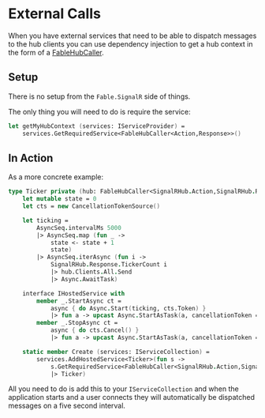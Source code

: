 # External Calls

When you have external services that need to be able to 
dispatch messages to the hub clients you can use dependency 
injection to get a hub context in the form of a [FableHubCaller](api#fablehubcaller).

## Setup

There is no setup from the `Fable.SignalR` side of things.

The only thing you will need to do is require the service:

```fsharp
let getMyHubContext (services: IServiceProvider) =
    services.GetRequiredService<FableHubCaller<Action,Response>>()
```

## In Action

As a more concrete example:

```fsharp
type Ticker private (hub: FableHubCaller<SignalRHub.Action,SignalRHub.Response>) =
    let mutable state = 0
    let cts = new CancellationTokenSource()

    let ticking =
        AsyncSeq.intervalMs 5000
        |> AsyncSeq.map (fun _ -> 
            state <- state + 1
            state)
        |> AsyncSeq.iterAsync (fun i ->
            SignalRHub.Response.TickerCount i
            |> hub.Clients.All.Send
            |> Async.AwaitTask)

    interface IHostedService with
        member _.StartAsync ct =
            async { do Async.Start(ticking, cts.Token) }
            |> fun a -> upcast Async.StartAsTask(a, cancellationToken = ct)
        member _.StopAsync ct =
            async { do cts.Cancel() }
            |> fun a -> upcast Async.StartAsTask(a, cancellationToken = ct)

    static member Create (services: IServiceCollection) =
        services.AddHostedService<Ticker>(fun s -> 
            s.GetRequiredService<FableHubCaller<SignalRHub.Action,SignalRHub.Response>>() 
            |> Ticker)
```

All you need to do is add this to your `IServiceCollection` and
when the application starts and a user connects they will
automatically be dispatched messages on a five second interval.

